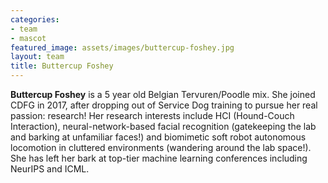 ```yaml
---
categories:
- team
- mascot
featured_image: assets/images/buttercup-foshey.jpg
layout: team
title: Buttercup Foshey
---
```


**Buttercup Foshey** is a 5 year old Belgian Tervuren/Poodle mix. She joined CDFG in 2017, after dropping out of Service Dog training to pursue her real passion: research! Her research interests include HCI (Hound-Couch Interaction), neural-network-based facial recognition (gatekeeping the lab and barking at unfamiliar faces!) and biomimetic soft robot autonomous locomotion in cluttered environments (wandering around the lab space!). She has left her bark at top-tier machine learning conferences including NeurIPS and ICML.
